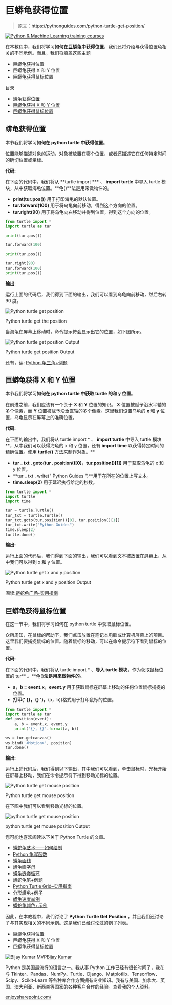 # 巨蟒龟获得位置

> 原文：<https://pythonguides.com/python-turtle-get-position/>

[![Python & Machine Learning training courses](img/49ec9c6da89a04c9f45bab643f8c765c.png)](https://sharepointsky.teachable.com/p/python-and-machine-learning-training-course)

在本教程中，我们将学习**如何在[巨蟒龟](https://pythonguides.com/turtle-programming-in-python/)中获得位置**，我们还将介绍与获得位置龟相关的不同示例。而且，我们将涵盖这些主题

*   巨蟒龟获得位置
*   巨蟒龟获得 X 和 Y 位置
*   巨蟒龟获得鼠标位置

目录

[](#)

*   [蟒龟获得位置](#Python_turtle_get_position "Python turtle get position")
*   [巨蟒龟获得 X 和 Y 位置](#Python_turtle_get_X_and_Y_position "Python turtle get X and Y position")
*   [巨蟒龟获得鼠标位置](#Python_turtle_get_mouse_position "Python turtle get mouse position")

## 蟒龟获得位置

本节我们将学习**如何在 python turtle 中获得位置**。

位置能够描述对象的运动，对象被放置在哪个位置，或者还描述它在任何特定时间的确切位置或坐标。

**代码:**

在下面的代码中，我们将从 **turtle import *** 、 **import turtle** 中导入 turtle 模块，从中获取海龟位置。**龟()**法是用来做物件的。

*   **print(tur.pos())** 用于打印海龟的默认位置。
*   **tur.forward(100)** 用于将乌龟向前移动，得到这个方向的位置。
*   **tur.right(90)** 用于将乌龟向右移动并得到位置，得到这个方向的位置。

```py
from turtle import *
import turtle as tur

print(tur.pos())

tur.forward(100)  

print(tur.pos())

tur.right(90)
tur.forward(100)
print(tur.pos())
```

**输出:**

运行上面的代码后，我们得到下面的输出，我们可以看到乌龟向前移动，然后右转 90 度。

![Python turtle get position](img/d034de05db1d140136cef26cb98fbd2c.png "Python turtle get position1")

Python turtle get the position

当海龟在屏幕上移动时，命令提示符会显示出它的位置，如下图所示。

![Python turtle get position Output](img/f325f833387661290b9831235d6ffc7b.png "Python turtle get position")

Python turtle get position Output

还有，读: [Python 龟三角+例题](https://pythonguides.com/python-turtle-triangle/)

## 巨蟒龟获得 X 和 Y 位置

本节我们将学习**如何在 python turtle 中获取 turtle 的和 y 位置**。

在前进之前，我们应该有一个关于 **X** 和 **Y** 位置的知识。 **X** 位置被赋予沿水平轴的多个像素，而 **Y** 位置被赋予沿垂直轴的多个像素。这里我们设置乌龟的 **x** 和 **y** 位置，乌龟显示在屏幕上的准确位置。

**代码:**

在下面的输出中，我们将从 turtle import * 、 **import turtle** 中导入 turtle 模块**，从中我们可以获得海龟的 x 和 y 位置，还有 **import time** 以获得特定时间的精确位置。使用 **turtle()** 方法来制作对象。**

*   **tur _ txt . goto(tur . position()[0]，tur.position()[1])** 用于获取乌龟的 x 和 y 位置。
*   **tur _ txt . write(" Python Guides ")**用于在所在的位置上写文本。
*   **time.sleep(2)** 用于延迟执行给定的秒数。

```py
from turtle import *
import turtle
import time

tur = turtle.Turtle()
tur_txt = turtle.Turtle()
tur_txt.goto(tur.position()[0], tur.position()[1])
tur_txt.write("Python Guides")
time.sleep(2)
turtle.done()
```

**输出:**

运行上面的代码后，我们得到下面的输出，我们可以看到文本被放置在屏幕上，从中我们可以得到 x 和 y 位置。

![Python turtle get x and y position](img/eec8c365fd3810ef2efbd85e218e5c1e.png "Python turtle get x and y position")

Python turtle get x and y position Output

阅读:[蟒蛇龟广场-实用指南](https://pythonguides.com/python-turtle-square/)

## 巨蟒龟获得鼠标位置

在这一节中，我们将学习如何在 python turtle 中获取鼠标位置。

众所周知，在鼠标的帮助下，我们点击放置在笔记本电脑或计算机屏幕上的项目。这里我们要捕捉鼠标的位置。随着鼠标的移动，可以在命令提示符下看到鼠标的位置。

**代码:**

在下面的代码中，我们将从 turtle import * 、**导入 turtle 模块**，作为获取鼠标位置的 tur** 。**龟()**法是用来做物件的。**

*   **a，b = event.x，event.y** 用于获取鼠标在屏幕上移动的任何位置鼠标捕捉的位置。
*   **打印(' {}，{} ')。**(a，b))格式用于打印鼠标的位置。

```py
from turtle import *
import turtle as tur
def position(event):
    a, b = event.x, event.y
    print('{}, {}'.format(a, b))

ws = tur.getcanvas()
ws.bind('<Motion>', position)
tur.done()
```

**输出:**

运行上述代码后，我们得到以下输出，其中我们可以看到，单击鼠标时，光标开始在屏幕上移动，我们在命令提示符下得到移动光标的位置。

![Python turtle get mouse position](img/f21a5684f7fbff9d19176a0811fdd965.png "Python turtle get mouse pointer output")

Python turtle get mouse position

在下图中我们可以看到移动光标的位置。

![python turtle get mouse position](img/6d9ab44486fc9cc2e4a73ef865194f3d.png "python turtle get mouse position")

python turtle get mouse position Output

您可能也喜欢阅读以下关于 Python Turtle 的文章。

*   [蟒蛇龟艺术——如何绘制](https://pythonguides.com/python-turtle-art/)
*   [Python 龟写函数](https://pythonguides.com/python-turtle-write-function/)
*   [蟒龟画线](https://pythonguides.com/python-turtle-draw-line/)
*   [蟒龟画字母](https://pythonguides.com/python-turtle-draw-letters/)
*   [蟒龟嵌套循环](https://pythonguides.com/python-turtle-nested-loop/)
*   [蟒蛇龟笔+例题](https://pythonguides.com/python-turtle-pen/)
*   [Python Turtle Grid–实用指南](https://pythonguides.com/python-turtle-grid/)
*   [分形蟒龟+例子](https://pythonguides.com/fractal-python-turtle/)
*   [蟒龟速度举例](https://pythonguides.com/python-turtle-speed/)
*   [蟒蛇龟颜色+示例](https://pythonguides.com/python-turtle-colors/)

因此，在本教程中，我们讨论了 **Python Turtle Get Position** ，并且我们还讨论了与其实现相关的不同示例。这是我们已经讨论过的例子列表。

*   巨蟒龟获得位置
*   巨蟒龟获得 X 和 Y 位置
*   巨蟒龟获得鼠标位置

![Bijay Kumar MVP](img/9cb1c9117bcc4bbbaba71db8d37d76ef.png "Bijay Kumar MVP")[Bijay Kumar](https://pythonguides.com/author/fewlines4biju/)

Python 是美国最流行的语言之一。我从事 Python 工作已经有很长时间了，我在与 Tkinter、Pandas、NumPy、Turtle、Django、Matplotlib、Tensorflow、Scipy、Scikit-Learn 等各种库合作方面拥有专业知识。我有与美国、加拿大、英国、澳大利亚、新西兰等国家的各种客户合作的经验。查看我的个人资料。

[enjoysharepoint.com/](https://enjoysharepoint.com/)[](https://www.facebook.com/fewlines4biju "Facebook")[](https://www.linkedin.com/in/fewlines4biju/ "Linkedin")[](https://twitter.com/fewlines4biju "Twitter")